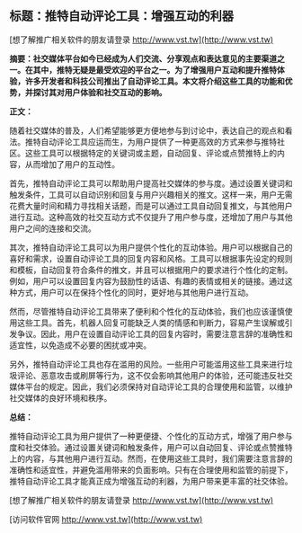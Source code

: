 ## **标题：推特自动评论工具：增强互动的利器**

[想了解推广相关软件的朋友请登录 http://www.vst.tw](http://www.vst.tw)

**摘要：社交媒体平台如今已经成为人们交流、分享观点和表达意见的主要渠道之一。在其中，推特无疑是最受欢迎的平台之一。为了增强用户互动和提升推特体验，许多开发者和科技公司推出了自动评论工具。本文将介绍这些工具的功能和优势，并探讨其对用户体验和社交互动的影响。**

**正文：**

随着社交媒体的普及，人们希望能够更方便地参与到讨论中，表达自己的观点和看法。推特自动评论工具应运而生，为用户提供了一种更高效的方式来参与推特社区。这些工具可以根据特定的关键词或主题，自动回复、评论或点赞推特上的内容，从而增加了用户的互动性。

首先，推特自动评论工具可以帮助用户提高社交媒体的参与度。通过设置关键词和触发条件，工具可以自动识别和回复与用户兴趣相关的推文。这样一来，用户无需花费大量时间和精力寻找相关话题，而是可以通过工具自动回复推文，与其他用户进行互动。这种高效的社交互动方式不仅提升了用户参与度，还增加了用户与其他用户之间的连接和交流。

其次，推特自动评论工具可以为用户提供个性化的互动体验。用户可以根据自己的喜好和需求，设置自动评论工具的回复内容和风格。工具可以根据事先设定的规则和模板，自动回复符合条件的推文，并且可以根据用户的要求进行个性化的定制。例如，用户可以设置回复内容为鼓励性的话语、有趣的表情或相关的链接。通过这种方式，用户可以在保持个性化的同时，更好地与其他用户进行互动。

然而，尽管推特自动评论工具带来了便利和个性化的互动体验，我们也应该谨慎使用这些工具。首先，机器人回复可能缺乏人类的情感和判断力，容易产生误解或引发争议。因此，用户在设置自动评论工具的回复内容时，需要注意言辞的准确性和适宜性，以免造成不必要的困扰或冲突。

另外，推特自动评论工具也存在滥用的风险。一些用户可能滥用这些工具来进行垃圾评论、恶意攻击或刷屏等行为，这不仅会影响其他用户的体验，还可能违反社交媒体平台的规定。因此，我们必须保持对自动评论工具的合理使用和监管，以维护社交媒体的良好环境和秩序。

**总结：**

推特自动评论工具为用户提供了一种更便捷、个性化的互动方式，增强了用户参与度和社交体验。通过设置关键词和触发条件，用户可以自动回复、评论或点赞推特上的内容，与其他用户进行互动。然而，在使用这些工具时，我们需要注意言辞的准确性和适宜性，并避免滥用带来的负面影响。只有在合理使用和监管的前提下，推特自动评论工具才能真正成为增强互动的利器，为用户带来更丰富的社交体验。

[想了解推广相关软件的朋友请登录 http://www.vst.tw](http://www.vst.tw)


[访问软件官网 http://www.vst.tw](http://www.vst.tw)
